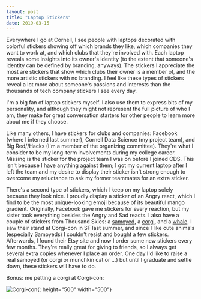 ```yaml
---
layout: post
title: "Laptop Stickers"
date: 2019-03-15
---
```


Everywhere I go at Cornell, I see people with laptops decorated with colorful stickers showing off which brands they like, which companies they want to work at, and which clubs that they're involved with. Each laptop reveals some insights into its owner's identity (to the extent that someone's identity can be defined by branding, anyways). The stickers I appreciate the most are stickers that show which clubs their owner is a member of, and the more artistic stickers with no branding. I feel like these types of stickers reveal a lot more about someone's passions and interests than the thousands of tech company stickers I see every day. 

I'm a big fan of laptop stickers myself. I also use them to express bits of my personality, and although they might not represent the full picture of who I am, they make for great conversation starters for other people to learn more about me if they choose. 

Like many others, I have stickers for clubs and companies: Facebook (where I interned last summer), Cornell Data Science (my project team), and Big Red//Hacks (I'm a member of the organizing committee). They're what I consider to be my long-term involvements during my college career. Missing is the sticker for the project team I was on before I joined CDS. This isn't because I have anything against them; I got my current laptop after I left the team and my desire to display their sticker isn't strong enough to overcome my reluctance to ask my former teammates for an extra sticker.

There's a second type of stickers, which I keep on my laptop solely because they look nice. I proudly display a sticker of an Angry react, which I find to be the most unique-looking emoji because of its beautiful mango gradient. Originally, Facebook gave me stickers for every reaction, but my sister took everything besides the Angry and Sad reacts. I also have a couple of stickers from Thousand Skies: a [samoyed](https://www.etsy.com/listing/660783427/vinyl-sticker-samoyed?ref=shop_home_active_7&crt=1), a [corgi](https://www.etsy.com/listing/660781859/vinyl-sticker-cream-corgi?ref=shop_home_active_21), and a [whale](https://www.etsy.com/listing/662120983/vinyl-sticker-whale-shark-planter?ref=shop_home_active_12). I saw their stand at Corgi-con in SF last summer, and since I like cute animals (especially Samoyeds) I couldn't resist and bought a few stickers. Afterwards, I found their Etsy site and now I order some new stickers every few months. They're really great for giving to friends, so I always get several extra copies whenever I place an order. One day I'd like to raise a real samoyed (or corgi or munchkin cat or ...) but until I graduate and settle down, these stickers will have to do.

Bonus: me petting a corgi at Corgi-con:

![Corgi-con](https://yangdanny97.github.io/images/corgicon.jpg){: height="500" width="500"}